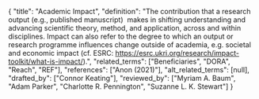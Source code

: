 {
    "title": "Academic Impact",
    "definition": "The contribution that a research output (e.g., published manuscript)  makes in shifting understanding and advancing scientific theory, method, and application, across and within disciplines. Impact can also refer to the degree to which an output or research programme influences change outside of academia, e.g. societal and economic impact (cf. ESRC: https://esrc.ukri.org/research/impact-toolkit/what-is-impact/).",
    "related_terms": ["Beneficiaries", "DORA", "Reach", "REF"],
    "references": ["Anon (2021)"],
    "alt_related_terms": [null],
    "drafted_by": ["Connor Keating"],
    "reviewed_by": ["Myriam A. Baum", "Adam Parker", "Charlotte R. Pennington", "Suzanne L. K. Stewart"]
  }
